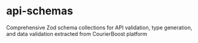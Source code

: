 # api-schemas
Comprehensive Zod schema collections for API validation, type generation, and data validation extracted from CourierBoost platform
